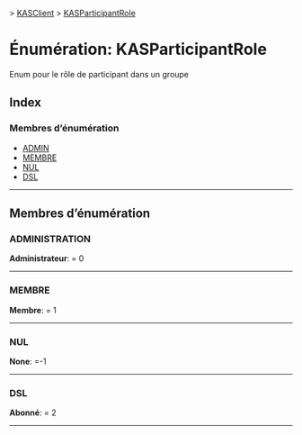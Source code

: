 [](../README.md) > [KASClient](../modules/kasclient.md) > [KASParticipantRole](../enums/kasclient.kasparticipantrole.md)

# <a name="enumeration-kasparticipantrole"></a>Énumération: KASParticipantRole

Enum pour le rôle de participant dans un groupe
## <a name="index"></a>Index

### <a name="enumeration-members"></a>Membres d’énumération

* [ADMIN](kasclient.kasparticipantrole.md#admin)
* [MEMBRE](kasclient.kasparticipantrole.md#member)
* [NUL](kasclient.kasparticipantrole.md#none)
* [DSL](kasclient.kasparticipantrole.md#subscriber)

---

## <a name="enumeration-members"></a>Membres d’énumération

<a id="admin"></a>

###  <a name="admin"></a>ADMINISTRATION

**Administrateur**: = 0

___
<a id="member"></a>

###  <a name="member"></a>MEMBRE

**Membre**: = 1

___
<a id="none"></a>

###  <a name="none"></a>NUL

**None**: =-1

___
<a id="subscriber"></a>

###  <a name="subscriber"></a>DSL

**Abonné**: = 2

___

